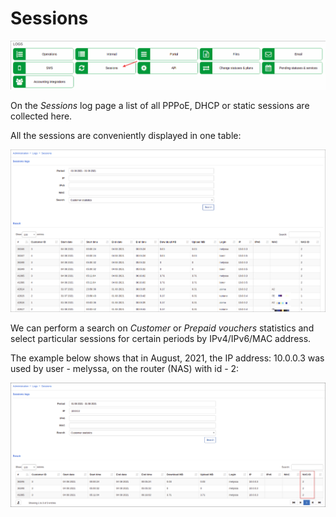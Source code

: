 Sessions
========

![Icon](icon.png)

On the *Sessions* log page a list of all PPPoE, DHCP or static sessions are collected here.

All the sessions are conveniently displayed in one table:

![Sessions](sessions.png)

We can perform a search on *Customer* or *Prepaid vouchers* statistics and select particular sessions for certain periods by IPv4/IPv6/MAC address.

The example below shows that in August, 2021, the IP address: 10.0.0.3 was used by user - melyssa, on the router (NAS) with id - 2:

![Search sessions](search_sessions.png)
